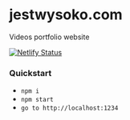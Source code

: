 jestwysoko.com
============

Videos portfolio website

[![Netlify Status](https://api.netlify.com/api/v1/badges/3560a526-d55f-410a-81fe-7994bb000032/deploy-status)](https://app.netlify.com/sites/hungry-aryabhata-c4b398/deploys)

### Quickstart
- `npm i`
- `npm start`
- `go to http://localhost:1234`
